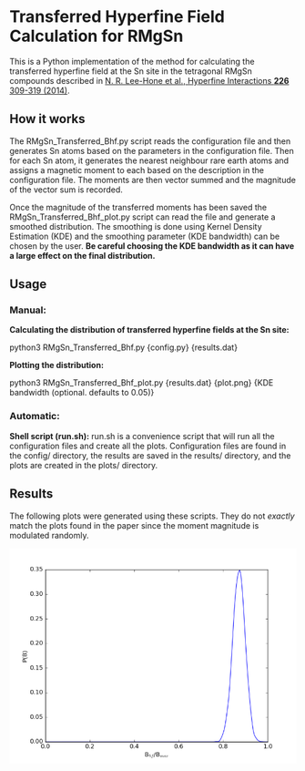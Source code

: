 # Transferred Hyperfine Field Calculation for RMgSn

This is a Python implementation of the method for calculating the transferred hyperfine field at the Sn site in the tetragonal RMgSn compounds described in [N. R. Lee-Hone et al., Hyperfine Interactions **226** 309-319 (2014)](http://www.physics.mcgill.ca/~dominic/papers201x/Sn119Bhf_HypInt_226_2014_p309.pdf).

## How it works
The RMgSn_Transferred_Bhf.py script reads the configuration file and then generates Sn atoms based on the parameters in the configuration file. Then for each Sn atom, it generates the nearest neighbour rare earth atoms and assigns a magnetic moment to each based on the description in the configuration file. The moments are then vector summed and the magnitude of the vector sum is recorded.

Once the magnitude of the transferred moments has been saved the RMgSn_Transferred_Bhf_plot.py script can read the file and generate a smoothed distribution. The smoothing is done using Kernel Density Estimation (KDE) and the smoothing parameter (KDE bandwidth) can be chosen by the user. **Be careful choosing the KDE bandwidth as it can have a large effect on the final distribution.**

## Usage
### Manual:
**Calculating the distribution of transferred hyperfine fields at the Sn site:**

python3 RMgSn_Transferred_Bhf.py {config.py} {results.dat}

**Plotting the distribution:**

python3 RMgSn_Transferred_Bhf_plot.py {results.dat} {plot.png} {KDE bandwidth (optional. defaults to 0.05)}

### Automatic:
**Shell script (run.sh):**
run.sh is a convenience script that will run all the configuration files and create all the plots.
Configuration files are found in the config/ directory, the results are saved in the results/ directory, and the plots are created in the plots/ directory.

## Results
The following plots were generated using these scripts. They do not *exactly* match the plots found in the paper since the moment magnitude is modulated randomly.


![NdMgSn 4K](plots/NdMgSn_4K.png?raw=true "NdMgSn T=4K")